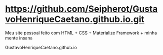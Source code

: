 # https://github.com/Seipherot/GustavoHenriqueCaetano.github.io.git
Meu site pessoal feito com HTML + CSS + Materialize Framework + minha mente insana <br>

GustavoHenriqueCaetano.github.io
